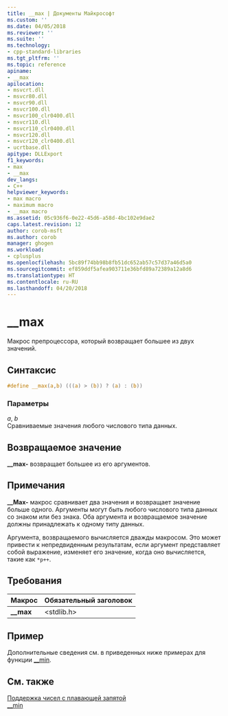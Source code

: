 ```yaml
---
title: __max | Документы Майкрософт
ms.custom: ''
ms.date: 04/05/2018
ms.reviewer: ''
ms.suite: ''
ms.technology:
- cpp-standard-libraries
ms.tgt_pltfrm: ''
ms.topic: reference
apiname:
- __max
apilocation:
- msvcrt.dll
- msvcr80.dll
- msvcr90.dll
- msvcr100.dll
- msvcr100_clr0400.dll
- msvcr110.dll
- msvcr110_clr0400.dll
- msvcr120.dll
- msvcr120_clr0400.dll
- ucrtbase.dll
apitype: DLLExport
f1_keywords:
- max
- __max
dev_langs:
- C++
helpviewer_keywords:
- max macro
- maximum macro
- __max macro
ms.assetid: 05c936f6-0e22-45d6-a58d-4bc102e9dae2
caps.latest.revision: 12
author: corob-msft
ms.author: corob
manager: ghogen
ms.workload:
- cplusplus
ms.openlocfilehash: 5bc89f74bb98b8fb51dc652ab57c57d37a46d5a0
ms.sourcegitcommit: ef859ddf5afea903711e36bfd89a72389a12a8d6
ms.translationtype: HT
ms.contentlocale: ru-RU
ms.lasthandoff: 04/20/2018
---
```

# <a name="max"></a>__max

Макрос препроцессора, который возвращает большее из двух значений.

## <a name="syntax"></a>Синтаксис

```C
#define __max(a,b) (((a) > (b)) ? (a) : (b))
```

### <a name="parameters"></a>Параметры

*a*, *b*<br/>
Сравниваемые значения любого числового типа данных.

## <a name="return-value"></a>Возвращаемое значение

**__max-** возвращает большее из его аргументов.

## <a name="remarks"></a>Примечания

**__Max-** макрос сравнивает два значения и возвращает значение больше одного. Аргументы могут быть любого числового типа данных со знаком или без знака. Оба аргумента и возвращаемое значение должны принадлежать к одному типу данных.

Аргумента, возвращаемого вычисляется дважды макросом. Это может привести к непредвиденным результатам, если аргумент представляет собой выражение, изменяет его значение, когда оно вычисляется, такие как `*p++`.

## <a name="requirements"></a>Требования

|Макрос|Обязательный заголовок|
|-------------|---------------------|
|**__max**|\<stdlib.h>|

## <a name="example"></a>Пример

Дополнительные сведения см. в приведенных ниже примерах для функции [__min](min.md).

## <a name="see-also"></a>См. также

[Поддержка чисел с плавающей запятой](../../c-runtime-library/floating-point-support.md)<br/>
[__min](min.md)<br/>